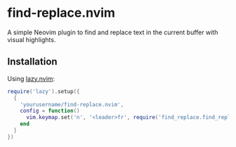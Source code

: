 # find-replace.nvim

A simple Neovim plugin to find and replace text in the current buffer with visual highlights.

## Installation

Using [lazy.nvim](https://github.com/folke/lazy.nvim):

```lua
require('lazy').setup({
  {
    'yourusername/find-replace.nvim',
    config = function()
      vim.keymap.set('n', '<leader>fr', require('find_replace.find_replace').find_and_replace_in_buffer, { desc = 'Find and replace in current buffer' })
    end
  }
})
